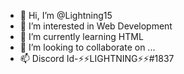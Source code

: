 - 👋 Hi, I’m @Lightning15
- 👀 I’m interested in Web Development
- 🌱 I’m currently learning HTML
- 💞️ I’m looking to collaborate on ...
- 📫 Discord Id-⚡⚡LIGHTNING⚡⚡#1837

<!---
Lightning15/Lightning15 is a ✨ special ✨ repository because its `README.md` (this file) appears on your GitHub profile.
You can click the Preview link to take a look at your changes.
--->
